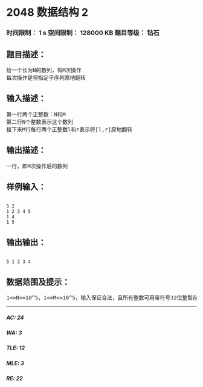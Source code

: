 # 2048 数据结构 2   
### 时间限制： 1 s     空间限制： 128000 KB     题目等级： 钻石  
## 题目描述：  

<pre>
给一个长为N的数列，有M次操作  
每次操作是将指定子序列原地翻转
</pre>
  
  
## 输入描述：  

<pre>
第一行两个正整数：N和M  
第二行N个整数表示这个数列  
接下来M行每行两个正整数l和r表示将[l,r]原地翻转
</pre>
  
  
## 输出描述：  

<pre>
一行，即M次操作后的数列
</pre>
  
  
## 样例输入：  

<pre><code>
5 2
1 2 3 4 5
1 4
1 5
</code></pre>
  
  
## 输出输出：  

<pre><code>
5 1 2 3 4
</code></pre>
  
  
## 数据范围及提示：  

<pre>
1<=N<=10^5，1<=M<=10^5，输入保证合法，且所有整数可用带符号32位整型存储。
</pre>
  
  
***  

##### AC: 24  
##### WA: 3  
##### TLE: 12  
##### MLE: 3  
##### RE: 22  
